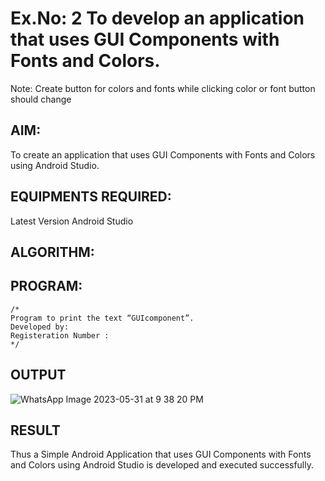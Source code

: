 # Ex.No: 2 To develop an application that uses GUI Components with Fonts and Colors. 
Note: Create button for colors and fonts while clicking color or font button should change 


## AIM:

To create an application that uses GUI Components with Fonts and Colors using Android Studio.

## EQUIPMENTS REQUIRED:

Latest Version Android Studio

## ALGORITHM:


## PROGRAM:
```
/*
Program to print the text “GUIcomponent”.
Developed by:
Registeration Number :
*/
```

## OUTPUT

![WhatsApp Image 2023-05-31 at 9 38 20 PM](https://github.com/suryacse05/Mobile-Application-Development/assets/118673240/64595e97-f652-4ec6-93d0-16af9be4ca17)



## RESULT
Thus a Simple Android Application that uses GUI Components with Fonts and Colors using Android Studio is developed and executed successfully.


